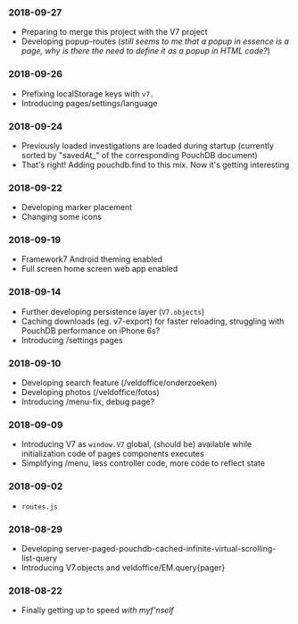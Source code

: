 ### 2018-09-27
- Preparing to merge this project with the V7 project
- Developing popup-routes (_still seems to me that a popup in essence is a page, why is there the need to define it as a popup in HTML code?_)

### 2018-09-26
- Prefixing localStorage keys with `v7.`
- Introducing pages/settings/language

### 2018-09-24
- Previously loaded investigations are loaded during startup (currently sorted by "savedAt_" of the corresponding PouchDB document)
- That's right! Adding pouchdb.find to this mix. Now it's getting interesting

### 2018-09-22
- Developing marker placement
- Changing some icons

### 2018-09-19
- Framework7 Android theming enabled 
- Full screen home screen web app enabled

### 2018-09-14
- Further developing persistence layer (`V7.objects`)
- Caching downloads (eg. v7-export) for faster reloading, struggling with PouchDB performance on iPhone 6s?
- Introducing /settings pages

### 2018-09-10
- Developing search feature (/veldoffice/onderzoeken)
- Developing photos (/veldoffice/fotos)
- Introducing /menu-fix, debug page?

### 2018-09-09
- Introducing V7 as `window.V7` global, (should be) available while initialization code of pages components executes
- Simplifying /menu, less controller code, more code to reflect state

### 2018-09-02
- `routes.js`

### 2018-08-29
- Developing server-paged-pouchdb-cached-infinite-virtual-scrolling-list-query 
- Introducing V7.objects and veldoffice/EM.query{pager}

### 2018-08-22
- Finally getting up to speed _with myf'nself_